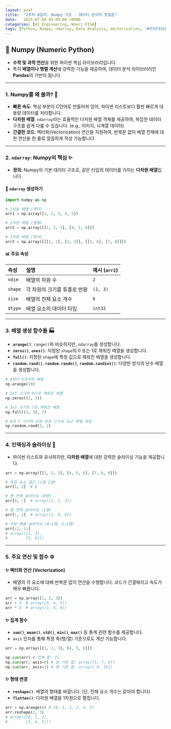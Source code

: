 ```yaml
---
layout: post
title:  "2주차 8일차: Numpy 기초 - 데이터 분석의 첫걸음"
date:   2025-07-08 09:00:00 +0900
categories: [AI Engineering, Woori FISA]
tags: [Python, Numpy, ndarray, Data Analysis, Vectorization, '#우리FIS아카데미', '#우리FISA', '#AI엔지니어링', '#K-디지털트레이닝', '#우리에프아이에스', '#글로벌소프트웨어캠퍼스']
---
```


## 🔢 Numpy (Numeric Python)

- **수학 및 과학 연산**을 위한 파이썬 핵심 라이브러리입니다.
- 특히 **배열이나 행렬 계산**에 강력한 기능을 제공하며, 데이터 분석 라이브러리인 **Pandas**의 기반이 됩니다.

---

### 1. Numpy를 왜 쓸까? 🤔

- **빠른 속도**: 핵심 부분이 C언어로 만들어져 있어, 파이썬 리스트보다 훨씬 빠르게 대용량 데이터를 처리합니다.
- **다차원 배열**: `ndarray`라는 효율적인 다차원 배열 객체를 제공하여, 복잡한 데이터 구조를 쉽게 다룰 수 있습니다. (e.g., 이미지, 시계열 데이터)
- **간결한 코드**: 벡터화(Vectorization) 연산을 지원하여, 반복문 없이 배열 전체에 대한 연산을 한 줄로 깔끔하게 작성 가능합니다.

---

### 2. `ndarray`: Numpy의 핵심 ✨

- **정의**: Numpy의 기본 데이터 구조로, 같은 타입의 데이터를 가지는 **다차원 배열**입니다.

#### 📝 `ndarray` 생성하기

```python
import numpy as np

# 1차원 배열 (벡터)
arr1 = np.array([1, 2, 3, 4, 5])

# 2차원 배열 (행렬)
arr2 = np.array([[1, 2, 3], [4, 5, 6]])

# 3차원 배열 (텐서)
arr3 = np.array([[[1, 2], [3, 4]], [[5, 6], [7, 8]]])
```

#### 📊 주요 속성

| 속성 | 설명 | 예시 (`arr2`) |
| :--- | :--- | :--- |
| `ndim` | 배열의 차원 수 | `2` |
| `shape`| 각 차원의 크기를 튜플로 반환 | `(2, 3)` |
| `size` | 배열의 전체 요소 개수 | `6` |
| `dtype`| 배열 요소의 데이터 타입 | `int32` |

---

### 3. 배열 생성 함수들 🏭

- **`arange()`**: `range()`와 비슷하지만, `ndarray`를 생성합니다.
- **`zeros()`**, **`ones()`**: 지정된 `shape`의 0 또는 1로 채워진 배열을 생성합니다.
- **`full()`**: 지정된 `shape`에 특정 값으로 채워진 배열을 생성합니다.
- **`random.rand()`**, **`random.randn()`**, **`random.randint()`**: 다양한 방식의 난수 배열을 생성합니다.

```python
# 0부터 9까지의 배열
np.arange(10)

# 2x3 크기의 0으로 채워진 배열
np.zeros((2, 3))

# 3x3 크기의 7로 채워진 배열
np.full((3, 3), 7)

# 0과 1 사이의 균등 분포 난수로 2x2 배열 생성
np.random.rand(2, 2)
```

---

### 4. 인덱싱과 슬라이싱 🎯

- 파이썬 리스트와 유사하지만, **다차원 배열**에 대한 강력한 슬라이싱 기능을 제공합니다.

```python
arr = np.array([[1, 2, 3], [4, 5, 6], [7, 8, 9]])

# 특정 요소 접근 (1행 2열)
arr[1, 2]  # 6

# 행 전체 슬라이싱 (0행)
arr[0, :]  # array([1, 2, 3])

# 열 전체 슬라이싱 (1열)
arr[:, 1]  # array([2, 5, 8])

# 부분 행렬 슬라이싱 (0~1행, 1~2열)
arr[:2, 1:]
# array([[2, 3],
#        [5, 6]])
```

---

### 5. 주요 연산 및 함수 ⚙️

#### ✨ 벡터화 연산 (Vectorization)
- 배열의 각 요소에 대해 반복문 없이 연산을 수행합니다. 코드가 간결해지고 속도가 매우 빠릅니다.

```python
arr = np.array([1, 2, 3])
arr + 2  # array([3, 4, 5])
arr * 3  # array([3, 6, 9])
```

#### ✨ 집계 함수
- **`sum()`**, **`mean()`**, **`std()`**, **`min()`**, **`max()`** 등 통계 관련 함수를 제공합니다.
- `axis` 인자를 통해 특정 축(행/열) 기준으로도 계산 가능합니다.

```python
arr = np.array([[1, 2, 3], [4, 5, 6]])

np.sum(arr) # 전체 합: 21
np.sum(arr, axis=0) # 열 기준 합: array([5, 7, 9])
np.sum(arr, axis=1) # 행 기준 합: array([ 6, 15])
```

#### ✨ 형태 변경
- **`reshape()`**: 배열의 형태를 바꿉니다. (단, 전체 요소 개수는 같아야 합니다)
- **`flatten()`**: 다차원 배열을 1차원으로 펼칩니다.

```python
arr = np.arange(6) # [0, 1, 2, 3, 4, 5]
arr.reshape(2, 3)
# array([[0, 1, 2],
#        [3, 4, 5]])
```